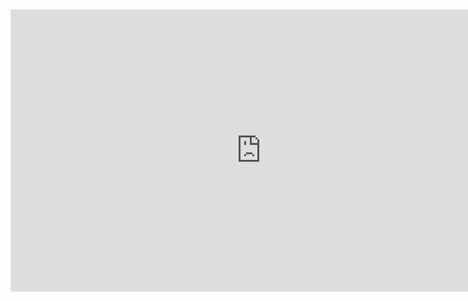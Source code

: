 <iframe style="border: 1px solid rgba(0, 0, 0, 0.1);" width="800" height="450" src="https://embed.figma.com/design/oVOWtDvzDAzmXFuefaXIOj/HCI_project?node-id=0-1&embed-host=share" allowfullscreen></iframe>
